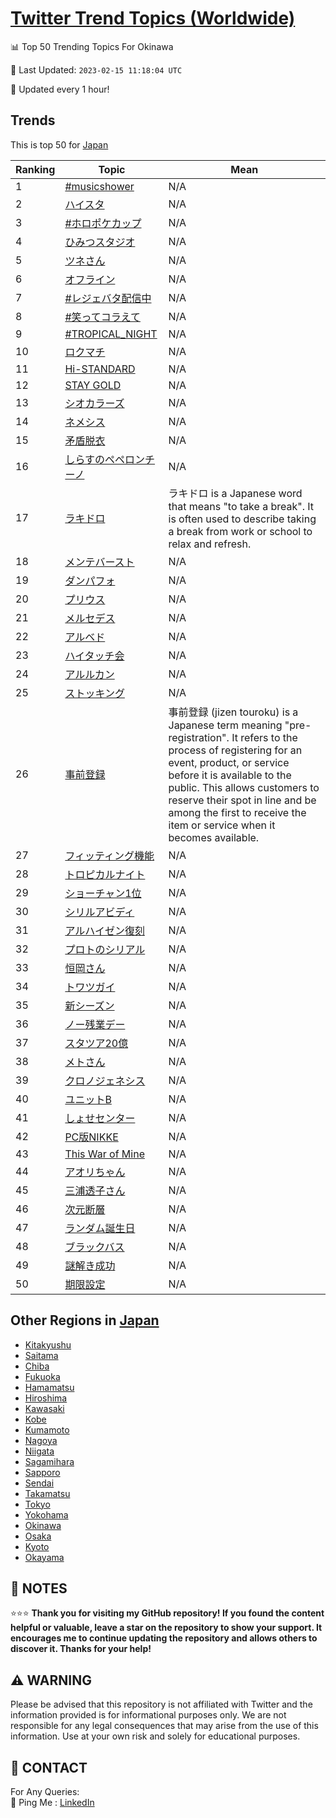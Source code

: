 [Twitter Trend Topics (Worldwide)](https://github.com/ErcinDedeoglu/Twitter-Trend-Topics)
==========


📊 Top 50 Trending Topics For Okinawa

📆 Last Updated: `2023-02-15 11:18:04 UTC`

🔧 Updated every 1 hour!


## Trends

This is top 50 for [Japan](</Japan>)

| Ranking | Topic | Mean |
| ------- | ------------ | ------------ |
| 1 | [#musicshower](http://twitter.com/search?q=%23musicshower) | N/A |
| 2 | [ハイスタ](http://twitter.com/search?q=%e3%83%8f%e3%82%a4%e3%82%b9%e3%82%bf) | N/A |
| 3 | [#ホロポケカップ](http://twitter.com/search?q=%23%e3%83%9b%e3%83%ad%e3%83%9d%e3%82%b1%e3%82%ab%e3%83%83%e3%83%97) | N/A |
| 4 | [ひみつスタジオ](http://twitter.com/search?q=%e3%81%b2%e3%81%bf%e3%81%a4%e3%82%b9%e3%82%bf%e3%82%b8%e3%82%aa) | N/A |
| 5 | [ツネさん](http://twitter.com/search?q=%e3%83%84%e3%83%8d%e3%81%95%e3%82%93) | N/A |
| 6 | [オフライン](http://twitter.com/search?q=%e3%82%aa%e3%83%95%e3%83%a9%e3%82%a4%e3%83%b3) | N/A |
| 7 | [#レジェバタ配信中](http://twitter.com/search?q=%23%e3%83%ac%e3%82%b8%e3%82%a7%e3%83%90%e3%82%bf%e9%85%8d%e4%bf%a1%e4%b8%ad) | N/A |
| 8 | [#笑ってコラえて](http://twitter.com/search?q=%23%e7%ac%91%e3%81%a3%e3%81%a6%e3%82%b3%e3%83%a9%e3%81%88%e3%81%a6) | N/A |
| 9 | [#TROPICAL_NIGHT](http://twitter.com/search?q=%23TROPICAL_NIGHT) | N/A |
| 10 | [ロクマチ](http://twitter.com/search?q=%e3%83%ad%e3%82%af%e3%83%9e%e3%83%81) | N/A |
| 11 | [Hi-STANDARD](http://twitter.com/search?q=Hi-STANDARD) | N/A |
| 12 | [STAY GOLD](http://twitter.com/search?q=STAY+GOLD) | N/A |
| 13 | [シオカラーズ](http://twitter.com/search?q=%e3%82%b7%e3%82%aa%e3%82%ab%e3%83%a9%e3%83%bc%e3%82%ba) | N/A |
| 14 | [ネメシス](http://twitter.com/search?q=%e3%83%8d%e3%83%a1%e3%82%b7%e3%82%b9) | N/A |
| 15 | [矛盾脱衣](http://twitter.com/search?q=%e7%9f%9b%e7%9b%be%e8%84%b1%e8%a1%a3) | N/A |
| 16 | [しらすのペペロンチーノ](http://twitter.com/search?q=%e3%81%97%e3%82%89%e3%81%99%e3%81%ae%e3%83%9a%e3%83%9a%e3%83%ad%e3%83%b3%e3%83%81%e3%83%bc%e3%83%8e) | N/A |
| 17 | [ラキドロ](http://twitter.com/search?q=%e3%83%a9%e3%82%ad%e3%83%89%e3%83%ad) | ラキドロ is a Japanese word that means "to take a break". It is often used to describe taking a break from work or school to relax and refresh. |
| 18 | [メンテバースト](http://twitter.com/search?q=%e3%83%a1%e3%83%b3%e3%83%86%e3%83%90%e3%83%bc%e3%82%b9%e3%83%88) | N/A |
| 19 | [ダンパフォ](http://twitter.com/search?q=%e3%83%80%e3%83%b3%e3%83%91%e3%83%95%e3%82%a9) | N/A |
| 20 | [プリウス](http://twitter.com/search?q=%e3%83%97%e3%83%aa%e3%82%a6%e3%82%b9) | N/A |
| 21 | [メルセデス](http://twitter.com/search?q=%e3%83%a1%e3%83%ab%e3%82%bb%e3%83%87%e3%82%b9) | N/A |
| 22 | [アルベド](http://twitter.com/search?q=%e3%82%a2%e3%83%ab%e3%83%99%e3%83%89) | N/A |
| 23 | [ハイタッチ会](http://twitter.com/search?q=%e3%83%8f%e3%82%a4%e3%82%bf%e3%83%83%e3%83%81%e4%bc%9a) | N/A |
| 24 | [アルルカン](http://twitter.com/search?q=%e3%82%a2%e3%83%ab%e3%83%ab%e3%82%ab%e3%83%b3) | N/A |
| 25 | [ストッキング](http://twitter.com/search?q=%e3%82%b9%e3%83%88%e3%83%83%e3%82%ad%e3%83%b3%e3%82%b0) | N/A |
| 26 | [事前登録](http://twitter.com/search?q=%e4%ba%8b%e5%89%8d%e7%99%bb%e9%8c%b2) | 事前登録 (jizen touroku) is a Japanese term meaning "pre-registration". It refers to the process of registering for an event, product, or service before it is available to the public. This allows customers to reserve their spot in line and be among the first to receive the item or service when it becomes available. |
| 27 | [フィッティング機能](http://twitter.com/search?q=%e3%83%95%e3%82%a3%e3%83%83%e3%83%86%e3%82%a3%e3%83%b3%e3%82%b0%e6%a9%9f%e8%83%bd) | N/A |
| 28 | [トロピカルナイト](http://twitter.com/search?q=%e3%83%88%e3%83%ad%e3%83%94%e3%82%ab%e3%83%ab%e3%83%8a%e3%82%a4%e3%83%88) | N/A |
| 29 | [ショーチャン1位](http://twitter.com/search?q=%e3%82%b7%e3%83%a7%e3%83%bc%e3%83%81%e3%83%a3%e3%83%b31%e4%bd%8d) | N/A |
| 30 | [シリルアビディ](http://twitter.com/search?q=%e3%82%b7%e3%83%aa%e3%83%ab%e3%82%a2%e3%83%93%e3%83%87%e3%82%a3) | N/A |
| 31 | [アルハイゼン復刻](http://twitter.com/search?q=%e3%82%a2%e3%83%ab%e3%83%8f%e3%82%a4%e3%82%bc%e3%83%b3%e5%be%a9%e5%88%bb) | N/A |
| 32 | [プロトのシリアル](http://twitter.com/search?q=%e3%83%97%e3%83%ad%e3%83%88%e3%81%ae%e3%82%b7%e3%83%aa%e3%82%a2%e3%83%ab) | N/A |
| 33 | [恒岡さん](http://twitter.com/search?q=%e6%81%92%e5%b2%a1%e3%81%95%e3%82%93) | N/A |
| 34 | [トワツガイ](http://twitter.com/search?q=%e3%83%88%e3%83%af%e3%83%84%e3%82%ac%e3%82%a4) | N/A |
| 35 | [新シーズン](http://twitter.com/search?q=%e6%96%b0%e3%82%b7%e3%83%bc%e3%82%ba%e3%83%b3) | N/A |
| 36 | [ノー残業デー](http://twitter.com/search?q=%e3%83%8e%e3%83%bc%e6%ae%8b%e6%a5%ad%e3%83%87%e3%83%bc) | N/A |
| 37 | [スタツア20億](http://twitter.com/search?q=%e3%82%b9%e3%82%bf%e3%83%84%e3%82%a220%e5%84%84) | N/A |
| 38 | [メトさん](http://twitter.com/search?q=%e3%83%a1%e3%83%88%e3%81%95%e3%82%93) | N/A |
| 39 | [クロノジェネシス](http://twitter.com/search?q=%e3%82%af%e3%83%ad%e3%83%8e%e3%82%b8%e3%82%a7%e3%83%8d%e3%82%b7%e3%82%b9) | N/A |
| 40 | [ユニットB](http://twitter.com/search?q=%e3%83%a6%e3%83%8b%e3%83%83%e3%83%88B) | N/A |
| 41 | [しょせセンター](http://twitter.com/search?q=%e3%81%97%e3%82%87%e3%81%9b%e3%82%bb%e3%83%b3%e3%82%bf%e3%83%bc) | N/A |
| 42 | [PC版NIKKE](http://twitter.com/search?q=PC%e7%89%88NIKKE) | N/A |
| 43 | [This War of Mine](http://twitter.com/search?q=This+War+of+Mine) | N/A |
| 44 | [アオリちゃん](http://twitter.com/search?q=%e3%82%a2%e3%82%aa%e3%83%aa%e3%81%a1%e3%82%83%e3%82%93) | N/A |
| 45 | [三浦透子さん](http://twitter.com/search?q=%e4%b8%89%e6%b5%a6%e9%80%8f%e5%ad%90%e3%81%95%e3%82%93) | N/A |
| 46 | [次元断層](http://twitter.com/search?q=%e6%ac%a1%e5%85%83%e6%96%ad%e5%b1%a4) | N/A |
| 47 | [ランダム誕生日](http://twitter.com/search?q=%e3%83%a9%e3%83%b3%e3%83%80%e3%83%a0%e8%aa%95%e7%94%9f%e6%97%a5) | N/A |
| 48 | [ブラックバス](http://twitter.com/search?q=%e3%83%96%e3%83%a9%e3%83%83%e3%82%af%e3%83%90%e3%82%b9) | N/A |
| 49 | [謎解き成功](http://twitter.com/search?q=%e8%ac%8e%e8%a7%a3%e3%81%8d%e6%88%90%e5%8a%9f) | N/A |
| 50 | [期限設定](http://twitter.com/search?q=%e6%9c%9f%e9%99%90%e8%a8%ad%e5%ae%9a) | N/A |



## Other Regions in [Japan](</Japan>)

* [Kitakyushu](</Japan/Kitakyushu.md>)
* [Saitama](</Japan/Saitama.md>)
* [Chiba](</Japan/Chiba.md>)
* [Fukuoka](</Japan/Fukuoka.md>)
* [Hamamatsu](</Japan/Hamamatsu.md>)
* [Hiroshima](</Japan/Hiroshima.md>)
* [Kawasaki](</Japan/Kawasaki.md>)
* [Kobe](</Japan/Kobe.md>)
* [Kumamoto](</Japan/Kumamoto.md>)
* [Nagoya](</Japan/Nagoya.md>)
* [Niigata](</Japan/Niigata.md>)
* [Sagamihara](</Japan/Sagamihara.md>)
* [Sapporo](</Japan/Sapporo.md>)
* [Sendai](</Japan/Sendai.md>)
* [Takamatsu](</Japan/Takamatsu.md>)
* [Tokyo](</Japan/Tokyo.md>)
* [Yokohama](</Japan/Yokohama.md>)
* [Okinawa](</Japan/Okinawa.md>)
* [Osaka](</Japan/Osaka.md>)
* [Kyoto](</Japan/Kyoto.md>)
* [Okayama](</Japan/Okayama.md>)



## 📝 NOTES

⭐⭐⭐ **Thank you for visiting my GitHub repository! If you found the content helpful or valuable, leave a star on the repository to show your support. It encourages me to continue updating the repository and allows others to discover it. Thanks for your help!**


## ⚠️ WARNING

Please be advised that this repository is not affiliated with Twitter and the information provided is for informational purposes only. We are not responsible for any legal consequences that may arise from the use of this information. Use at your own risk and solely for educational purposes.


## 📨 CONTACT

 For Any Queries:  
            🏓 Ping Me : [LinkedIn](https://www.linkedin.com/in/ercindedeoglu/)
